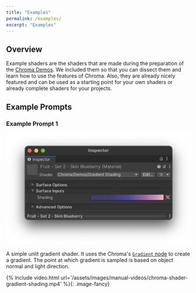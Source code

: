 ```yaml
---
title: "Examples"
permalink: /examples/
excerpt: "Examples"
---
```


## Overview

Example shaders are the shaders that are made during the preparation of the [Chroma Demos](/demo-scenes/). We included them so that you can dissect them and learn how to use the features of Chroma. Also, they are already nicely featured and can be used as a starting point for your own shaders or already complete shaders for your projects. 

## Example Prompts

### Example Prompt 1

![](../assets/images/manual_images/chroma-example-shaders-gradient-shading.png)

A simple unlit gradient shader. It uses the Chroma's [`Gradient` node](/gradient/#adding-a-gradient-to-a-shader) to create a gradient. The point at which gradient is sampled is based on object normal and light direction.

{% include video.html url='/assets/images/manual-videos/chroma-shader-gradient-shading.mp4' %}{: .image-fancy}

